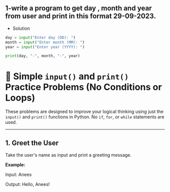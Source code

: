 ## 1-write a program to get day , month and year from user and print in this format 29-09-2023.

- Solution

```python
day = input("Enter day (DD): ")
month = input("Enter month (MM): ")
year = input("Enter year (YYYY): ")

print(day, "-", month, "-", year)
```

# 🧠 Simple `input()` and `print()` Practice Problems (No Conditions or Loops)

These problems are designed to improve your logical thinking using just the `input()` and `print()` functions in Python. No `if`, `for`, or `while` statements are used.

---

## 1. Greet the User
Take the user's name as input and print a greeting message.

**Example:**

Input:
Anees

Output:
Hello, Anees!



